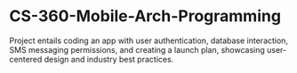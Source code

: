 # CS-360-Mobile-Arch-Programming
Project entails coding an app with user authentication, database interaction, SMS messaging permissions, and creating a launch plan, showcasing user-centered design and industry best practices.
